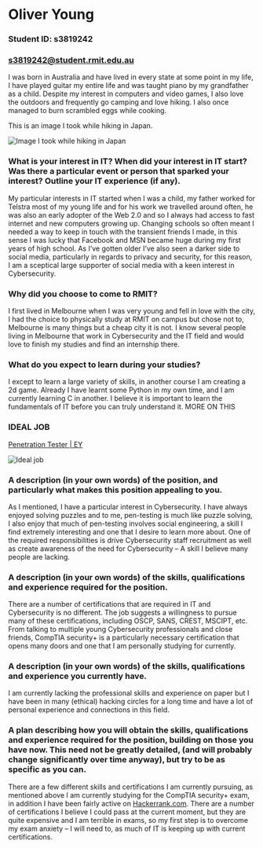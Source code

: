 # Oliver Young
### Student ID: s3819242
### s3819242@student.rmit.edu.au

I was born in Australia and have lived in every state at some point in my life, I have played guitar my entire life and was taught piano by my grandfather as a child. Despite my interest in computers and video games, I also love the outdoors and frequently go camping and love hiking. I also once managed to burn scrambled eggs while cooking.

This is an image I took while hiking in Japan.

![Image I took while hiking in Japan](https://i.imgur.com/tHoVzy6.jpg)



### What is your interest in IT? When did your interest in IT start? Was there a particular event or person that sparked your interest? Outline your IT experience (if any).

My particular interests in IT started when I was a child, my father worked for Telstra most of my young life and for his work we travelled around often, he was also an early adopter of the Web 2.0 and so I always had access to fast internet and new computers growing up. Changing schools so often meant I needed a way to keep in touch with the transient friends I made, in this sense I was lucky that Facebook and MSN became huge during my first years of high school. As I’ve gotten older I’ve also seen a darker side to social media, particularly in regards to privacy and security, for this reason, I am a sceptical large supporter of social media with a keen interest in Cybersecurity.

### Why did you choose to come to RMIT?

I first lived in Melbourne when I was very young and fell in love with the city, I had the choice to physically study at RMIT on campus but chose not to, Melbourne is many things but a cheap city it is not. I know several people living in Melbourne that work in Cybersecurity and the IT field and would love to finish my studies and find an internship there.

### What do you expect to learn during your studies?

I except to learn a large variety of skills, in another course I am creating a 2d game. Already I have learnt some Python in my own time, and I am currently learning C in another. I believe it is important to learn the fundamentals of IT before you can truly understand it.
MORE ON THIS

### IDEAL JOB
[Penetration Tester | EY](https://i.imgur.com/L9VJVn0.png)

![Ideal job](http://i.imgur.com/b1MJsAL.png)

### A description (in your own words) of the position, and particularly what makes this position appealing to you.

As I mentioned, I have a particular interest in Cybersecurity. I have always enjoyed solving puzzles and to me, pen-testing is much like puzzle solving, I also enjoy that much of pen-testing involves social engineering, a skill I find extremely interesting and one that I desire to learn more about. One of the required responsibilities is drive Cybersecurity staff recruitment as well as create awareness of the need for Cybersecurity – A skill I believe many people are lacking.

### A description (in your own words) of the skills, qualifications and experience required for the position.

There are a number of certifications that are required in IT and Cybersecurity is no different. The job suggests a willingness to pursue many of these certifications, including OSCP, SANS, CREST, MSCIPT, etc. From talking to multiple young Cybersecurity professionals and close friends, CompTIA security+ is a particularly necessary certification that opens many doors and one that I am personally studying for currently.

### A description (in your own words) of the skills, qualifications and experience you currently have.

I am currently lacking the professional skills and experience on paper but I have been in many (ethical) hacking circles for a long time and have a lot of personal experience and connections in this field.

### A plan describing how you will obtain the skills, qualifications and experience required for the position, building on those you have now. This need not be greatly detailed, (and will probably change significantly over time anyway), but try to be as specific as you can.

There are a few different skills and certifications I am currently pursuing, as mentioned above I am currently studying for the CompTIA security+ exam, in addition I have been fairly active on [Hackerrank.com](hackerrank.com). There are a number of certifications I believe I could pass at the current moment, but they are quite expensive and I am terrible in exams, so my first step is to overcome my exam anxiety – I will need to, as much of IT is keeping up with current certifications.



